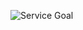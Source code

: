 ![Service Goal](https://github.com/Homeat/.github/assets/82876698/c742dfaf-e453-4818-b5eb-14b6e015699e)
